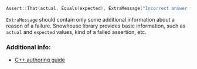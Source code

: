 ```cpp
Assert::That(actual, Equals(expected), ExtraMessage("Incorrect answer for n=" + std::to_string(input)));
```

`ExtraMessage` should contain only some additional information about a reason of a failure. Snowhouse library provides basic information, such as `actual` and `expected` values, kind of a failed assertion, etc.

### Additional info:

- [C++ authoring guide](https://docs.codewars.com/languages/cpp/authoring#custom-assertion-messages)